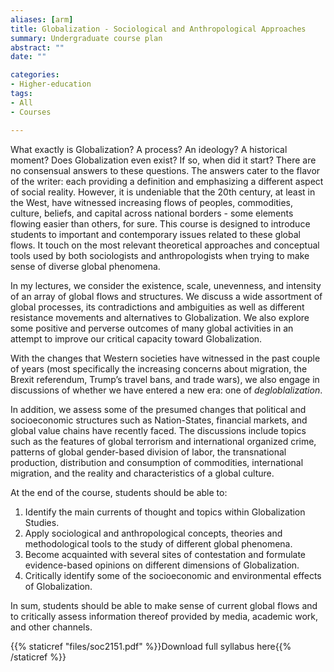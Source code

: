 ```yaml
---
aliases: [arm]
title: Globalization - Sociological and Anthropological Approaches
summary: Undergraduate course plan
abstract: ""
date: ""

categories:
- Higher-education
tags:
- All
- Courses

---
```


What exactly is Globalization? A process? An ideology? A historical moment? Does Globalization even exist? If so, when did it start? There are no consensual answers to these questions. The answers cater to the flavor of the writer: each providing a definition and emphasizing a different aspect of social reality. However, it is undeniable that the 20th century, at least in the West, have witnessed increasing flows of peoples, commodities, culture, beliefs, and capital across national borders - some elements flowing easier than others, for sure. This course is designed to introduce students to important and contemporary issues related to these global flows. It touch on the most relevant theoretical approaches and conceptual tools used by both sociologists and anthropologists when trying to make sense of diverse global phenomena. 

In my lectures, we consider the existence, scale, unevenness, and intensity of an array of global flows and structures. We discuss a wide assortment of global processes, its contradictions and ambiguities as well as different resistance movements and alternatives to Globalization. We also explore some positive and perverse outcomes of many global activities in an attempt to improve our critical capacity toward Globalization.

With the changes that Western societies have witnessed in the past couple of years (most specifically the increasing concerns about migration, the Brexit referendum, Trump’s travel bans, and trade wars), we also engage in discussions of whether we have entered a new era: one of *degloblalization*.

In addition, we assess some of the presumed changes that political and socioeconomic structures such as Nation-States, financial markets, and global value chains have recently faced. The discussions include topics such as the features of global terrorism and international organized crime, patterns of global gender-based division of labor, the transnational production, distribution and consumption of commodities, international migration, and the reality and characteristics of a global culture. 

At the end of the course, students should be able to:
1) Identify the main currents of thought and topics within Globalization Studies.
2) Apply sociological and anthropological concepts, theories and methodological tools to the study of different global phenomena. 
3) Become acquainted with several sites of contestation and formulate evidence-based opinions on different dimensions of Globalization.
4) Critically identify some of the socioeconomic and environmental effects of Globalization.

In sum, students should be able to make sense of current global flows and to critically assess information thereof provided by media, academic work, and other 
channels.

{{% staticref "files/soc2151.pdf" %}}Download full syllabus here{{% /staticref %}}
